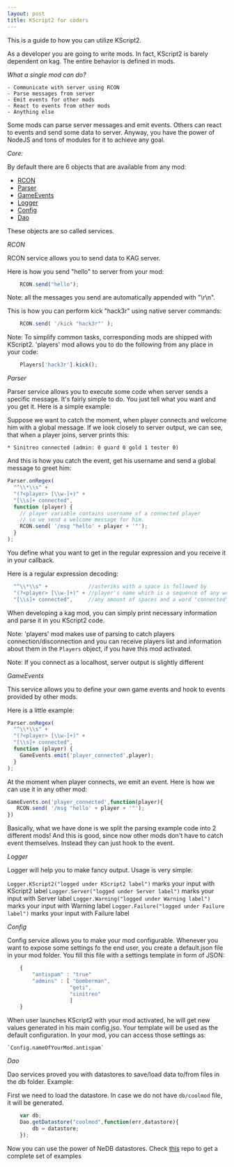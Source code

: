 ```yaml
---
layout: post
title: KScript2 for coders
---
```


This is a guide to how you can utilize KScript2.

As a developer you are going to write mods. In fact, KScript2 is barely dependent on kag.
The entire behavior is defined in mods.

*What a single mod can do?*

    - Communicate with server using RCON
    - Parse messages from server
    - Emit events for other mods
    - React to events from other mods
    - Anything else

Some mods can parse server messages and emit events.
Others can react to events and send some data to server.
Anyway, you have the power of NodeJS and tons of modules for it to achieve any goal.

*Core:*

By default there are 6 objects that are available from any mod:

 - [RCON](/kscript2/docs/rcon.html)
 - [Parser](/kscript2/docs/parser.html)
 - [GameEvents](/kscript2/docs/game_events.html)
 - [Logger](/kscript2/docs/logger.html)
 - [Config](/kscript2/docs/config.html)
 - [Dao](/kscript2/docs/dao.html)

These objects are so called services.

*RCON*

RCON service allows you to send data to KAG server.

Here is how you send "hello" to server from your mod:
```javascript
    RCON.send("hello");
```
Note: all the messages you send are automatically appended with "\r\n".

This is how you can perform kick "hack3r" using native server commands:
```javascript
    RCON.send( '/kick "hack3r"' );
```

Note: To simplify common tasks, corresponding mods are shipped with KScript2. 'players' mod allows you to do the following from any place in your code:
```javascript
    Players['hack3r'].kick();
```

*Parser*

Parser service allows you to execute some code when server sends a specific message.
It's fairly simple to do. You just tell what you want and you get it. Here is a simple example:

Suppose we want to catch the moment, when player connects and welcome him with a global message.
If we look closely to server output, we can see, that when a player joins, server prints this:

    * Sinitreo connected (admin: 0 guard 0 gold 1 tester 0)

And this is how you catch the event, get his username and send a global message to greet him:

```javascript
Parser.onRegex(
  "^\\*\\s" +
  "(?<player> [\\w-]+)" +
  "[\\s]+ connected",
  function (player) {
    // player variable contains username of a connected player
    // so we send a welcome message for him.
    RCON.send( '/msg "hello' + player + '"');
  }
);
```

You define what you want to get in the regular expression and you receive it in your callback.

Here is a regular expression decoding:

```javascript
  "^\\*\\s" +             //asteriks with a space is followed by
  "(?<player> [\\w-]+)" + //player's name which is a sequence of any word symbols and dashes followed by
  "[\\s]+ connected",     //any amount of spaces and a word "connected"
```

When developing a kag mod, you can simply print necessary information and parse it in you KScript2 code.

Note: 'players' mod makes use of parsing to catch players connection/disconnection and you can receive players list and information about them in the `Players` object, if you have this mod activated.

Note: If you connect as a localhost, server output is slightly different

*GameEvents*

This service allows you to define your own game events and hook to events provided by other mods.

Here is a little example:

```javascript
Parser.onRegex(
  "^\\*\\s" +
  "(?<player> [\\w-]+)" +
  "[\\s]+ connected",
  function (player) {
    GameEvents.emit('player_connected',player);
  }
);
```

At the moment when player connects, we emit an event. Here is how we can use it in any other mod:

```javascript
GameEvents.on('player_connected',function(player){
   RCON.send( '/msg "hello' + player + '"');
})
```

Basically, what we have done is we split the parsing example code into 2 different mods!
And this is good, since now other mods don't have to catch event themselves. Instead they can just hook to the event.

*Logger*

Logger will help you to make fancy output. Usage is very simple:

`Logger.KScript2("logged under KScript2 label")`  marks your input with KScript2 label
`Logger.Server("logged under Server label")`      marks your input with Server label
`Logger.Warning("logged under Warning label")`    marks your input with Warning label
`Logger.Failure("logged under Failure label")`    marks your input with Failure label  

*Config*

Config service allows you to make your mod configurable. Whenever you want to expose some settings fo the end user,
you create a default.json file in your mod folder. You fill this file with a settings template in form of JSON:

```javascript
    {
        "antispam" : "true"
        "admins" : [ "bomberman",
                    "geti",
                    "sinitreo"
                    ]
    }
```

When user launches KScript2 with your mod activated, he will get new values generated in his main config.jso.
Your template will be used as the default configuration.
In your mod, you can access those settings as:

    `Config.nameOfYourMod.antispam`

*Dao*

Dao services proved you with datastores to save/load data to/from files in the db folder.
Example:

First we need to load the datastore. In case we do not have `db/coolmod` file, it will be generated.
```javascript
    var db;
    Dao.getDatastore("coolmod",function(err,datastore){
        db = datastore;
    });
```

Now you can use the power of NeDB datastores. Check [this](https://github.com/louischatriot/nedb) repo to get a complete set of examples